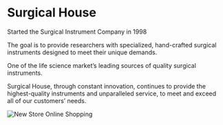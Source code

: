 # Surgical House
Started the Surgical Instrument Company in 1998

The goal is to provide researchers with specialized, hand-crafted surgical instruments designed to meet their unique demands. 

One of the life science market’s leading sources of quality surgical instruments. 

Surgical House, through constant innovation, continues to provide the highest-quality instruments and unparalleled service, to meet and exceed all of our customers’ needs.

![New Store Online Shopping](https://user-images.githubusercontent.com/36378728/225945093-f93a3030-3a07-44c2-bc54-f955fb10ff3c.jpg)
